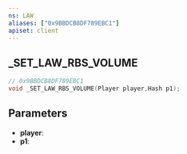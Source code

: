 ```yaml
---
ns: LAW
aliases: ["0x9BBDCB8DF789EBC1"]
apiset: client
---
```

## _SET_LAW_RBS_VOLUME

```c
// 0x9BBDCB8DF789EBC1
void _SET_LAW_RBS_VOLUME(Player player,Hash p1);
```


## Parameters
* **player**:
* **p1**:



